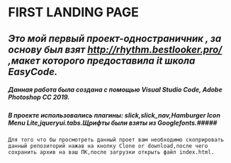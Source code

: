   **FIRST LANDING PAGE**
=====================
***Это мой первый проект-одностраничник  , за основу  был взят  <http://rhythm.bestlooker.pro/> ,макет которого предоставила it школа EasyCode.***
-----------------------------------
##### Данная работа была создана с помощью Visual Studio Code, Adobe Photoshop CC 2019. #####
##### В проекте использовались плагины: slick,slick_nav,Hamburger Icon Menu Lite,jqueryui.tabs.Щрифты были взяты из Googlefonts.##### 
`Для того что бы просмотреть данный проет вам необходимо скоприровать данный репозиторий нажав на кнопку Clone or download,после чего сохранить архив на ваш ПК,после загрузки открыть файл index.html.`
